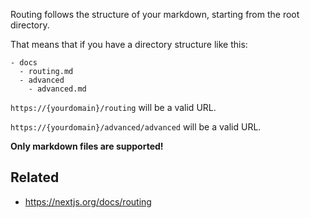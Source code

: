 Routing follows the structure of your markdown, starting from the root directory.

That means that if you have a directory structure like this:

```
- docs
  - routing.md
  - advanced
    - advanced.md
```
`https://{yourdomain}/routing` will be a valid URL.

`https://{yourdomain}/advanced/advanced` will be a valid URL.

**Only markdown files are supported!**

## Related
- https://nextjs.org/docs/routing